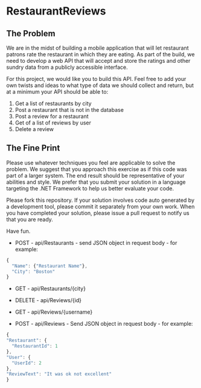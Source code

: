 RestaurantReviews
=================

The Problem
--------------
We are in the midst of building a mobile application that will let restaurant patrons rate the restaurant in which they are eating. As part of the build, we need to develop a web API that will accept and store the ratings and other sundry data from a publicly accessible interface. 

For this project, we would like you to build this API. Feel free to add your own twists and ideas to what type of data we should collect and return, but at a minimum your API should be able to:

1. Get a list of restaurants by city
2. Post a restaurant that is not in the database
3. Post a review for a restaurant
4. Get of a list of reviews by user
5. Delete a review

The Fine Print
--------------
Please use whatever techniques you feel are applicable to solve the problem. We suggest that you approach this exercise as if this code was part of a larger system. The end result should be representative of your abilities and style.  We prefer that you submit your solution in a language targeting the .NET Framework to help us better evaluate your code.

Please fork this repository. If your solution involves code auto generated by a development  tool, please commit it separately from your own work.  When you have completed your solution, please issue a pull request to notify us that you are ready.

Have fun.


 - POST -   api/Restaurants - send JSON object in request body - for example: 
  ```javascript
{
	"Name": {"Restaurant Name"},
	"City": "Boston"
}
  ```
 - GET -    api/Restaurants/{city}
  
 - DELETE - api/Reviews/{id}
 - GET -    api/Reviews/{username}
 - POST -   api/Reviews  - Send JSON object in request body - for example: 
  
  ```javascript
{
  "Restaurant": {
    "RestaurantId": 1
  },
  "User": {
    "UserId": 2
  },
  "ReviewText": "It was ok not excellent"
}
  ```
    
  
